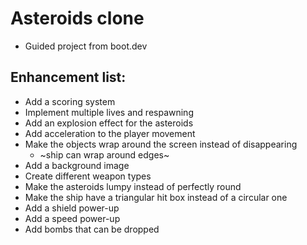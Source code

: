 # Asteroids clone
- Guided project from boot.dev

## Enhancement list:
- Add a scoring system
- Implement multiple lives and respawning
- Add an explosion effect for the asteroids
- Add acceleration to the player movement
- Make the objects wrap around the screen instead of disappearing
    - ~ship can wrap around edges~
- Add a background image
- Create different weapon types
- Make the asteroids lumpy instead of perfectly round
- Make the ship have a triangular hit box instead of a circular one
- Add a shield power-up
- Add a speed power-up
- Add bombs that can be dropped
